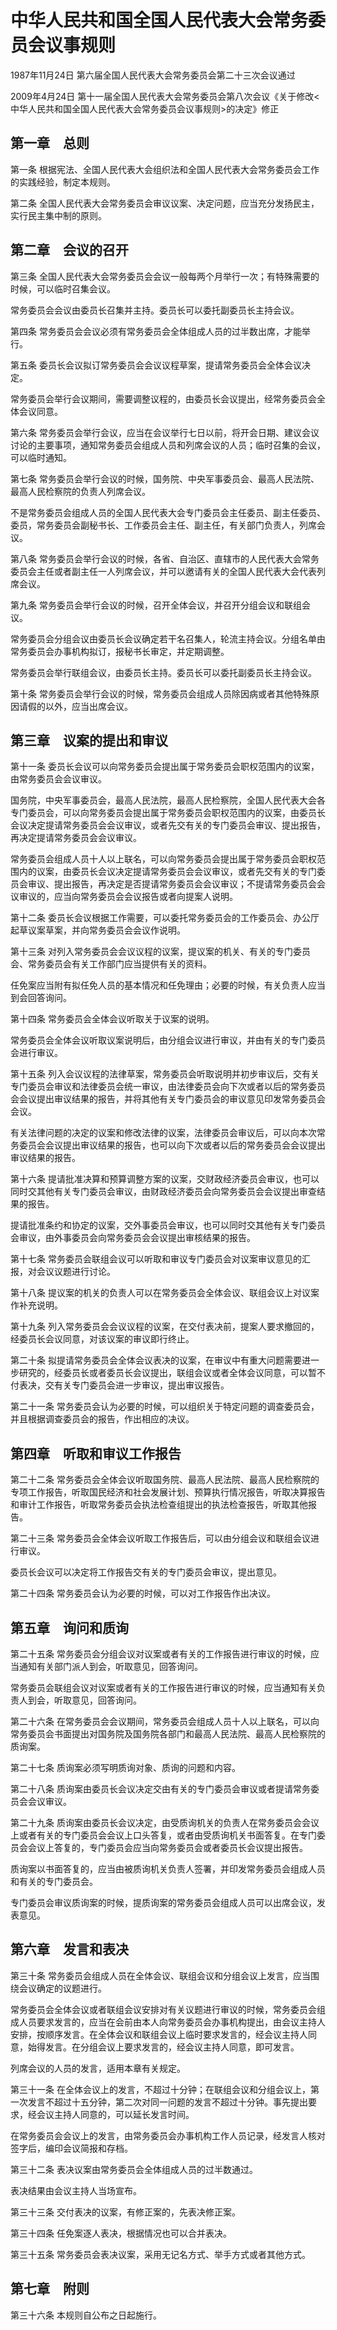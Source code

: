 # 中华人民共和国全国人民代表大会常务委员会议事规则

1987年11月24日 第六届全国人民代表大会常务委员会第二十三次会议通过

2009年4月24日 第十一届全国人民代表大会常务委员会第八次会议《关于修改<中华人民共和国全国人民代表大会常务委员会议事规则>的决定》修正



## 第一章　总则

第一条 根据宪法、全国人民代表大会组织法和全国人民代表大会常务委员会工作的实践经验，制定本规则。

第二条 全国人民代表大会常务委员会审议议案、决定问题，应当充分发扬民主，实行民主集中制的原则。

## 第二章　会议的召开

第三条 全国人民代表大会常务委员会会议一般每两个月举行一次；有特殊需要的时候，可以临时召集会议。

常务委员会会议由委员长召集并主持。委员长可以委托副委员长主持会议。

第四条 常务委员会会议必须有常务委员会全体组成人员的过半数出席，才能举行。

第五条 委员长会议拟订常务委员会会议议程草案，提请常务委员会全体会议决定。

常务委员会举行会议期间，需要调整议程的，由委员长会议提出，经常务委员会全体会议同意。

第六条 常务委员会举行会议，应当在会议举行七日以前，将开会日期、建议会议讨论的主要事项，通知常务委员会组成人员和列席会议的人员；临时召集的会议，可以临时通知。

第七条 常务委员会举行会议的时候，国务院、中央军事委员会、最高人民法院、最高人民检察院的负责人列席会议。

不是常务委员会组成人员的全国人民代表大会专门委员会主任委员、副主任委员、委员，常务委员会副秘书长、工作委员会主任、副主任，有关部门负责人，列席会议。

第八条 常务委员会举行会议的时候，各省、自治区、直辖市的人民代表大会常务委员会主任或者副主任一人列席会议，并可以邀请有关的全国人民代表大会代表列席会议。

第九条 常务委员会举行会议的时候，召开全体会议，并召开分组会议和联组会议。

常务委员会分组会议由委员长会议确定若干名召集人，轮流主持会议。分组名单由常务委员会办事机构拟订，报秘书长审定，并定期调整。

常务委员会举行联组会议，由委员长主持。委员长可以委托副委员长主持会议。

第十条 常务委员会举行会议的时候，常务委员会组成人员除因病或者其他特殊原因请假的以外，应当出席会议。

## 第三章　议案的提出和审议

第十一条 委员长会议可以向常务委员会提出属于常务委员会职权范围内的议案，由常务委员会会议审议。

国务院，中央军事委员会，最高人民法院，最高人民检察院，全国人民代表大会各专门委员会，可以向常务委员会提出属于常务委员会职权范围内的议案，由委员长会议决定提请常务委员会会议审议，或者先交有关的专门委员会审议、提出报告，再决定提请常务委员会会议审议。

常务委员会组成人员十人以上联名，可以向常务委员会提出属于常务委员会职权范围内的议案，由委员长会议决定提请常务委员会会议审议，或者先交有关的专门委员会审议、提出报告，再决定是否提请常务委员会会议审议；不提请常务委员会会议审议的，应当向常务委员会会议报告或者向提案人说明。

第十二条 委员长会议根据工作需要，可以委托常务委员会的工作委员会、办公厅起草议案草案，并向常务委员会会议作说明。

第十三条 对列入常务委员会会议议程的议案，提议案的机关、有关的专门委员会、常务委员会有关工作部门应当提供有关的资料。

任免案应当附有拟任免人员的基本情况和任免理由；必要的时候，有关负责人应当到会回答询问。

第十四条 常务委员会全体会议听取关于议案的说明。

常务委员会全体会议听取议案说明后，由分组会议进行审议，并由有关的专门委员会进行审议。

第十五条 列入会议议程的法律草案，常务委员会听取说明并初步审议后，交有关专门委员会审议和法律委员会统一审议，由法律委员会向下次或者以后的常务委员会会议提出审议结果的报告，并将其他有关专门委员会的审议意见印发常务委员会会议。

有关法律问题的决定的议案和修改法律的议案，法律委员会审议后，可以向本次常务委员会会议提出审议结果的报告，也可以向下次或者以后的常务委员会会议提出审议结果的报告。

第十六条 提请批准决算和预算调整方案的议案，交财政经济委员会审议，也可以同时交其他有关专门委员会审议，由财政经济委员会向常务委员会会议提出审查结果的报告。

提请批准条约和协定的议案，交外事委员会审议，也可以同时交其他有关专门委员会审议，由外事委员会向常务委员会会议提出审核结果的报告。

第十七条 常务委员会联组会议可以听取和审议专门委员会对议案审议意见的汇报，对会议议题进行讨论。

第十八条 提议案的机关的负责人可以在常务委员会全体会议、联组会议上对议案作补充说明。

第十九条 列入常务委员会会议议程的议案，在交付表决前，提案人要求撤回的，经委员长会议同意，对该议案的审议即行终止。

第二十条 拟提请常务委员会全体会议表决的议案，在审议中有重大问题需要进一步研究的，经委员长或者委员长会议提出，联组会议或者全体会议同意，可以暂不付表决，交有关专门委员会进一步审议，提出审议报告。

第二十一条 常务委员会认为必要的时候，可以组织关于特定问题的调查委员会，并且根据调查委员会的报告，作出相应的决议。

## 第四章　听取和审议工作报告

第二十二条 常务委员会全体会议听取国务院、最高人民法院、最高人民检察院的专项工作报告，听取国民经济和社会发展计划、预算执行情况报告，听取决算报告和审计工作报告，听取常务委员会执法检查组提出的执法检查报告，听取其他报告。

第二十三条 常务委员会全体会议听取工作报告后，可以由分组会议和联组会议进行审议。

委员长会议可以决定将工作报告交有关的专门委员会审议，提出意见。

第二十四条 常务委员会认为必要的时候，可以对工作报告作出决议。

## 第五章　询问和质询

第二十五条 常务委员会分组会议对议案或者有关的工作报告进行审议的时候，应当通知有关部门派人到会，听取意见，回答询问。

常务委员会联组会议对议案或者有关的工作报告进行审议的时候，应当通知有关负责人到会，听取意见，回答询问。

第二十六条 在常务委员会会议期间，常务委员会组成人员十人以上联名，可以向常务委员会书面提出对国务院及国务院各部门和最高人民法院、最高人民检察院的质询案。

第二十七条 质询案必须写明质询对象、质询的问题和内容。

第二十八条 质询案由委员长会议决定交由有关的专门委员会审议或者提请常务委员会会议审议。

第二十九条 质询案由委员长会议决定，由受质询机关的负责人在常务委员会会议上或者有关的专门委员会会议上口头答复，或者由受质询机关书面答复。在专门委员会会议上答复的，专门委员会应当向常务委员会或者委员长会议提出报告。

质询案以书面答复的，应当由被质询机关负责人签署，并印发常务委员会组成人员和有关的专门委员会。

专门委员会审议质询案的时候，提质询案的常务委员会组成人员可以出席会议，发表意见。

## 第六章　发言和表决

第三十条 常务委员会组成人员在全体会议、联组会议和分组会议上发言，应当围绕会议确定的议题进行。

常务委员会全体会议或者联组会议安排对有关议题进行审议的时候，常务委员会组成人员要求发言的，应当在会前由本人向常务委员会办事机构提出，由会议主持人安排，按顺序发言。在全体会议和联组会议上临时要求发言的，经会议主持人同意，始得发言。在分组会议上要求发言的，经会议主持人同意，即可发言。

列席会议的人员的发言，适用本章有关规定。

第三十一条 在全体会议上的发言，不超过十分钟；在联组会议和分组会议上，第一次发言不超过十五分钟，第二次对同一问题的发言不超过十分钟。事先提出要求，经会议主持人同意的，可以延长发言时间。

在常务委员会会议上的发言，由常务委员会办事机构工作人员记录，经发言人核对签字后，编印会议简报和存档。

第三十二条 表决议案由常务委员会全体组成人员的过半数通过。

表决结果由会议主持人当场宣布。

第三十三条 交付表决的议案，有修正案的，先表决修正案。

第三十四条 任免案逐人表决，根据情况也可以合并表决。

第三十五条 常务委员会表决议案，采用无记名方式、举手方式或者其他方式。

## 第七章　附则

第三十六条 本规则自公布之日起施行。